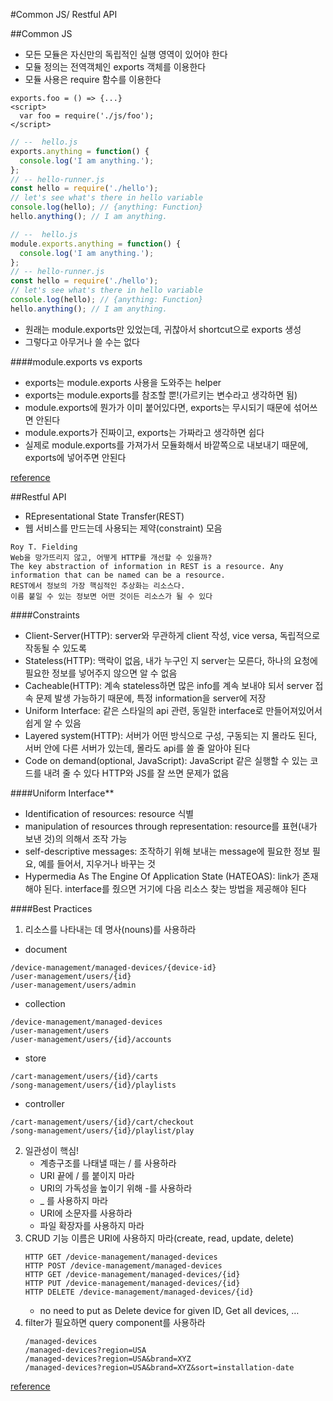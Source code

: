 #Common JS/ Restful API

##Common JS
* 모든 모듈은 자신만의 독립적인 실행 영역이 있어야 한다
* 모듈 정의는 전역객체인 exports 객체를 이용한다
* 모듈 사용은 require 함수를 이용한다
```
exports.foo = () => {...}
<script>
  var foo = require('./js/foo');
</script>
```

```js
// --  hello.js
exports.anything = function() {
  console.log('I am anything.');
};
// -- hello-runner.js
const hello = require('./hello');
// let's see what's there in hello variable
console.log(hello); // {anything: Function}
hello.anything(); // I am anything.
```

```js
// --  hello.js
module.exports.anything = function() {
  console.log('I am anything.');
};
// -- hello-runner.js
const hello = require('./hello');
// let's see what's there in hello variable
console.log(hello); // {anything: Function}
hello.anything(); // I am anything.
```

* 원래는 module.exports만 있었는데, 귀찮아서 shortcut으로 exports 생성
* 그렇다고 아무거나 쓸 수는 없다

####module.exports vs exports
* exports는 module.exports 사용을 도와주는 helper
* exports는 module.exports를 참조할 뿐!(가르키는 변수라고 생각하면 됨)
* module.exports에 뭔가가 이미 붙어있다면, exports는 무시되기 때문에 섞어쓰면 안된다
* module.exports가 진짜이고, exports는 가짜라고 생각하면 쉽다
* 실제로 module.exports를 가져가서 모듈화해서 바깥쪽으로 내보내기 때문에, exports에 넣어주면 안된다

[reference](https://d2.naver.com/helloworld/12864)

##Restful API
* REpresentational State Transfer(REST)
* 웹 서비스를 만드는데 사용되는 제약(constraint) 모음
```
Roy T. Fielding
Web을 망가뜨리지 않고, 어떻게 HTTP를 개선할 수 있을까?
The key abstraction of information in REST is a resource. Any information that can be named can be a resource.
REST에서 정보의 가장 핵심적인 추상화는 리소스다.
이름 붙일 수 있는 정보면 어떤 것이든 리소스가 될 수 있다
```

####Constraints
* Client-Server(HTTP): server와 무관하게 client 작성, vice versa, 독립적으로 작동될 수 있도록
* Stateless(HTTP): 맥락이 없음, 내가 누구인 지 server는 모른다, 하나의 요청에 필요한 정보를 넣어주지 않으면 알 수 없음
* Cacheable(HTTP): 계속 stateless하면 많은 info를 계속 보내야 되서 server 접속 문제 발생 가능하기 때문에, 특정 information을 server에 저장
* Uniform Interface: 같은 스타일의 api 관련, 동일한 interface로 만들어져있어서 쉽게 알 수 있음
* Layered system(HTTP): 서버가 어떤 방식으로 구성, 구동되는 지 몰라도 된다, 서버 안에 다른 서버가 있는데, 몰라도 api를 쓸 줄 알아야 된다
* Code on demand(optional, JavaScript): JavaScript 같은 실행할 수 있는 코드를 내려 줄 수 있다
HTTP와 JS를 잘 쓰면 문제가 없음
  
####Uniform Interface**
* Identification of resources: resource 식별
* manipulation of resources through representation: resource를 표현(내가 보낸 것)의 의해서 조작 가능
* self-descriptive messages: 조작하기 위해 보내는 message에 필요한 정보 필요, 예를 들어서, 지우거나 바꾸는 것
* Hypermedia As The Engine Of Application State (HATEOAS): link가 존재해야 된다. interface를 줬으면 거기에 다음 리소스 찾는 방법을 제공해야 된다

####Best Practices
1. 리소스를 나타내는 데 명사(nouns)를 사용하라
* document
```
/device-management/managed-devices/{device-id}
/user-management/users/{id}
/user-management/users/admin
```
* collection
```
/device-management/managed-devices
/user-management/users
/user-management/users/{id}/accounts
```
* store
```
/cart-management/users/{id}/carts
/song-management/users/{id}/playlists
```
* controller
```
/cart-management/users/{id}/cart/checkout
/song-management/users/{id}/playlist/play
```
2. 일관성이 핵심!
   * 계층구조를 나태낼 때는 / 를 사용하라
   * URI 끝에 / 를 붙이지 마라
   * URI의 가독성을 높이기 위해 -를 사용하라
   * _ 를 사용하지 마라
   * URI에 소문자를 사용하라
   * 파일 확장자를 사용하지 마라
3. CRUD 기능 이름은 URI에 사용하지 마라(create, read, update, delete)
   ```
   HTTP GET /device-management/managed-devices
   HTTP POST /device-management/managed-devices
   HTTP GET /device-management/managed-devices/{id}
   HTTP PUT /device-management/managed-devices/{id}
   HTTP DELETE /device-management/managed-devices/{id}
   ```
    * no need to put as Delete device for given ID, Get all devices, …
4. filter가 필요하면 query component를 사용하라
   ```
   /managed-devices
   /managed-devices?region=USA
   /managed-devices?region=USA&brand=XYZ
   /managed-devices?region=USA&brand=XYZ&sort=installation-date
   ```
   
[reference](https://restfulapi.net/resource-naming/)